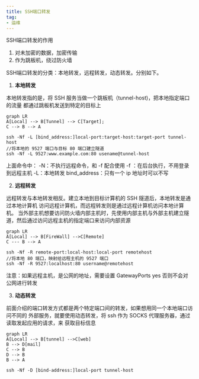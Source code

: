 ```yaml
---
title: SSH端口转发
tag:
- 运维
---
```


SSH端口转发的作用

1. 对未加密的数据，加密传输
1. 作为跳板机，绕过防火墙

SSH端口转发的分类：本地转发，远程转发，动态转发。分别如下。

1. **本地转发**

本地转发指的是，将 SSH 服务当做一个跳板机（tunnel-host)，把本地指定端口的流量
都通过跳板机发送到特定的目标上
```mermaid
graph LR
A[Local] --> B[Tunnel] --> C[Target];
C --> B --> A
```

```
ssh -Nf -L [bind_address:]local-port:target-host:target-port tunnel-host
//将本地的 9527 端口与目标 80 端口建立隧道
ssh -Nf -L 9527:www.example.com:80 usename@tunnel-host
```
上面命令中：
-N：不执行远程命令，和 -f 配合使用
-f ：在后台执行，不用登录到远程主机
-L：本地转发
bind_address：只有一个 ip 地址时可以不写

2. **远程转发**

远程转发与本地转发相反。建立本地到目标计算机的 SSH 隧道后，本地转发是通过本地计算机
访问远程计算机，而远程转发则是通过远程计算机访问本地计算机。
当外部主机想要访问防火墙内部主机时，先使用内部主机与外部主机建立隧道，然后通过访问远程主机的指定端口来访问内部资源
```mermaid
graph LR
A[Local] --> B[FireWall] -->C[Remote]
C --- B --> A
```

```
ssh -Nf -R remote-port:local-host:local-port remotehost
//将本地 80 端口，映射给远程主机的 9527 端口
ssh -Nf -R 9527:localhost:80 username@remotehost
```
注意：如果远程主机，是公网的地址，需要设置 GatewayPorts yes 否则不会对公网进行转发

3. **动态转发**

前面介绍的端口转发方式都是两个特定端口间的转发，如果想用同一个本地端口访问不同的
外部服务，就要使用动态转发，将 ssh 作为 SOCKS 代理服务器，通过读取发起应用的请求，来
获取目标信息
```mermaid
graph LR
A[Local] --> B[tunnel] -->C[web]
B --> D[mail]
C --> B
D --> B
B --> A
```

```
ssh -Nf -D [bind-address:]local-port tunnel-host
```
